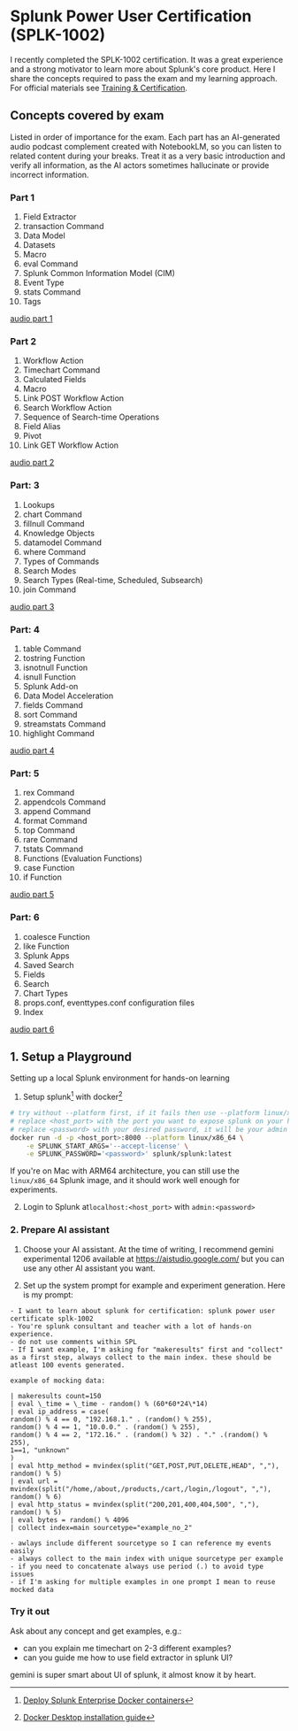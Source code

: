 # Splunk Power User Certification (SPLK-1002)

I recently completed the SPLK-1002 certification. It was a great experience and a strong motivator to learn more about Splunk's core product. Here I share the concepts required to pass the exam and my learning approach. For official materials see [Training & Certification](https://www.splunk.com/en_us/training/certification-track/splunk-core-certified-power-user.html).

## Concepts covered by exam

Listed in order of importance for the exam. Each part has an AI-generated audio podcast complement created with NotebookLM, so you can listen to related content during your breaks. Treat it as a very basic introduction and verify all information, as the AI actors sometimes hallucinate or provide incorrect information.

### Part 1

1. Field Extractor
2. transaction Command
3. Data Model
4. Datasets
5. Macro
6. eval Command
7. Splunk Common Information Model (CIM)
8. Event Type
9. stats Command
10. Tags

[audio part 1](https://open.spotify.com/episode/6itFRAGBOq3YRZlcEHMCsc?si=LmfvBSQPTHuG-CdNW77D3g)

### Part 2

1. Workflow Action
2. Timechart Command
3. Calculated Fields
4. Macro
5. Link POST Workflow Action
6. Search Workflow Action
7. Sequence of Search-time Operations
8. Field Alias
9. Pivot
10. Link GET Workflow Action

[audio part 2](https://open.spotify.com/episode/6uOZU1c1ziqWsnCDjOKeQC?si=7aeb574b545140c5)

### Part: 3

1. Lookups
2. chart Command
3. fillnull Command
4. Knowledge Objects
5. datamodel Command
6. where Command
7. Types of Commands
8. Search Modes
9. Search Types (Real-time, Scheduled, Subsearch)
10. join Command

[audio part 3](https://open.spotify.com/episode/3rZFmazKckvDWAulMIy44W?si=b09a978f13484f1a)

### Part: 4

1. table Command
2. tostring Function
3. isnotnull Function
4. isnull Function
5. Splunk Add-on
6. Data Model Acceleration
7. fields Command
8. sort Command
9. streamstats Command
10. highlight Command

[audio part 4](https://open.spotify.com/episode/2ZBug1mKtTBFTnkrgZRLZB?si=e649d60ab62f43f6)

### Part: 5

1. rex Command
2. appendcols Command
3. append Command
4. format Command
5. top Command
6. rare Command
7. tstats Command
8. Functions (Evaluation Functions)
9. case Function
10. if Function

[audio part 5](https://open.spotify.com/episode/2ybAWX5czPCsbZLfpJkagr?si=f60b99cef17e44b8)

### Part: 6

1. coalesce Function
2. like Function
3. Splunk Apps
4. Saved Search
5. Fields
6. Search
7. Chart Types
8. props.conf, eventtypes.conf configuration files
9. Index

[audio part 6](https://open.spotify.com/episode/42Y20UMLniP5dEMlGVPud7?si=7986ae662cf84bfd)

## 1. Setup a Playground

Setting up a local Splunk environment for hands-on learning

1. Setup splunk[^1] with docker[^2]

```bash
# try without --platform first, if it fails then use --platform linux/x86_64
# replace <host_port> with the port you want to expose splunk on your host machine e.g. 8000
# replace <password> with your desired password, it will be your admin password
docker run -d -p <host_port>:8000 --platform linux/x86_64 \
    -e SPLUNK_START_ARGS='--accept-license' \
    -e SPLUNK_PASSWORD='<password>' splunk/splunk:latest
```

If you're on Mac with ARM64 architecture, you can still use the `linux/x86_64` Splunk image, and it should work well enough for experiments.

2. Login to Splunk at`localhost:<host_port>` with `admin:<password>`

### 2. Prepare AI assistant

1. Choose your AI assistant. At the time of writing, I recommend gemini experimental 1206 available at <https://aistudio.google.com/> but you can use any other AI assistant you want.

2. Set up the system prompt for example and experiment generation. Here is my prompt:

```text
- I want to learn about splunk for certification: splunk power user certificate splk-1002
- You're splunk consultant and teacher with a lot of hands-on experience.
- do not use comments within SPL
- If I want example, I'm asking for "makeresults" first and "collect" as a first step, always collect to the main index. these should be atleast 100 events generated.

example of mocking data:

| makeresults count=150
| eval \_time = \_time - random() % (60*60*24\*14)
| eval ip_address = case(
random() % 4 == 0, "192.168.1." . (random() % 255),
random() % 4 == 1, "10.0.0." . (random() % 255),
random() % 4 == 2, "172.16." . (random() % 32) . "." .(random() % 255),
1==1, "unknown"
)
| eval http_method = mvindex(split("GET,POST,PUT,DELETE,HEAD", ","), random() % 5)
| eval url = mvindex(split("/home,/about,/products,/cart,/login,/logout", ","), random() % 6)
| eval http_status = mvindex(split("200,201,400,404,500", ","), random() % 5)
| eval bytes = random() % 4096
| collect index=main sourcetype="example_no_2"

- awlays include different sourcetype so I can reference my events easily
- always collect to the main index with unique sourcetype per example
- if you need to concatenate always use period (.) to avoid type issues
- if I'm asking for multiple examples in one prompt I mean to reuse mocked data
```

### Try it out

Ask about any concept and get examples, e.g.:

- can you explain me timechart on 2-3 different examples?
- can you guide me how to use field extractor in splunk UI?

gemini is super smart about UI of splunk, it almost know it by heart.

[^1]: [Deploy Splunk Enterprise Docker containers](https://docs.splunk.com/Documentation/Splunk/9.3.2/Installation/DeployandrunSplunkEnterpriseinsideDockercontainers)
[^2]: [Docker Desktop installation guide](https://docs.docker.com/desktop/)
